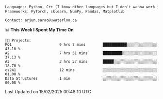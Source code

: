 ```txt
Languages: Python, C++ (I know other languages but I don't wanna work in em)
Frameworks: PyTorch, sklearn, NumPy, Pandas, Matplotlib

Contact: arjun.sarao@uwaterloo.ca
```

<!--START_SECTION:waka-->
📊 **This Week I Spent My Time On** 

```text
🐱‍💻 Projects: 
PQ1                      9 hrs 7 mins        ███████████░░░░░░░░░░░░░░   43.10 % 
A2                       7 hrs 51 mins       █████████░░░░░░░░░░░░░░░░   37.13 % 
A3                       3 hrs 57 mins       █████░░░░░░░░░░░░░░░░░░░░   18.70 % 
cs241                    12 mins             ░░░░░░░░░░░░░░░░░░░░░░░░░   01.00 % 
Data Structures          1 min               ░░░░░░░░░░░░░░░░░░░░░░░░░   00.08 % 
```


 Last Updated on 15/02/2025 00:48:10 UTC
<!--END_SECTION:waka-->
